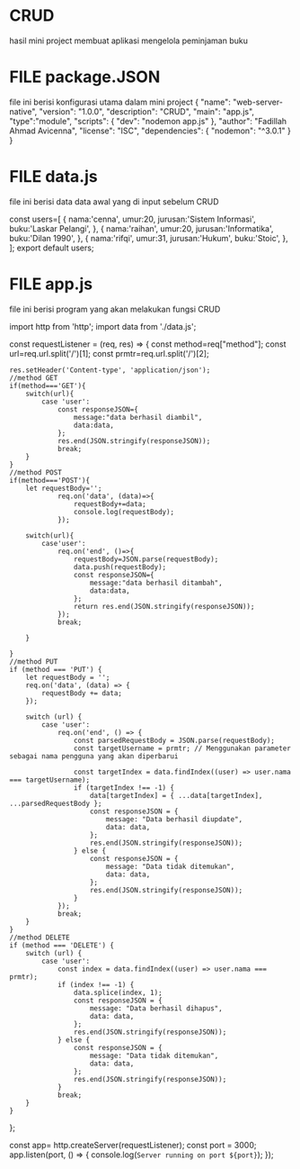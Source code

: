 # CRUD
hasil mini project membuat aplikasi mengelola peminjaman buku
# FILE package.JSON
file ini berisi konfigurasi utama dalam mini project
{
  "name": "web-server-native",
  "version": "1.0.0",
  "description": "CRUD",
  "main": "app.js",
  "type":"module",
  "scripts": {
    "dev": "nodemon app.js"
  },
  "author": "Fadillah Ahmad Avicenna",
  "license": "ISC",
  "dependencies": {
    "nodemon": "^3.0.1"
  }
}

# FILE data.js
file ini berisi data data awal yang di input sebelum CRUD

const users=[
{
    nama:'cenna',
    umur:20,
    jurusan:'Sistem Informasi',
    buku:'Laskar Pelangi',
},
{
    nama:'raihan',
    umur:20,
    jurusan:'Informatika',
    buku:'Dilan 1990',
},
{
    nama:'rifqi',
    umur:31,
    jurusan:'Hukum',
    buku:'Stoic',
},
];
export default users;

# FILE app.js
file ini berisi program yang akan melakukan fungsi CRUD

import http from 'http';
import data from './data.js';

const requestListener = (req, res) => {
    const method=req["method"];
    const url=req.url.split('/')[1];
    const prmtr=req.url.split('/')[2];

    res.setHeader('Content-type', 'application/json');
    //method GET
    if(method==='GET'){
        switch(url){
            case 'user':
                const responseJSON={
                    message:"data berhasil diambil",
                    data:data,
                };
                res.end(JSON.stringify(responseJSON));
                break;
        }
    }
    //method POST
    if(method==='POST'){
        let requestBody='';
                req.on('data', (data)=>{
                    requestBody+=data;
                    console.log(requestBody);
                });

        switch(url){
            case'user':
                req.on('end', ()=>{
                    requestBody=JSON.parse(requestBody);
                    data.push(requestBody);
                    const responseJSON={
                        message:"data berhasil ditambah",
                        data:data,
                    };
                    return res.end(JSON.stringify(responseJSON));
                });
                break;
                
        }

    }
    //method PUT
    if (method === 'PUT') {
        let requestBody = '';
        req.on('data', (data) => {
            requestBody += data;
        });

        switch (url) {
            case 'user':
                req.on('end', () => {
                    const parsedRequestBody = JSON.parse(requestBody);
                    const targetUsername = prmtr; // Menggunakan parameter sebagai nama pengguna yang akan diperbarui

                    const targetIndex = data.findIndex((user) => user.nama === targetUsername);
                    if (targetIndex !== -1) {
                        data[targetIndex] = { ...data[targetIndex], ...parsedRequestBody };
                        const responseJSON = {
                            message: "Data berhasil diupdate",
                            data: data,
                        };
                        res.end(JSON.stringify(responseJSON));
                    } else {
                        const responseJSON = {
                            message: "Data tidak ditemukan",
                            data: data,
                        };
                        res.end(JSON.stringify(responseJSON));
                    }
                });
                break;
        }
    }
    //method DELETE
    if (method === 'DELETE') {
        switch (url) {
            case 'user':
                const index = data.findIndex((user) => user.nama === prmtr);
                if (index !== -1) {
                    data.splice(index, 1);
                    const responseJSON = {
                        message: "Data berhasil dihapus",
                        data: data,
                    };
                    res.end(JSON.stringify(responseJSON));
                } else {
                    const responseJSON = {
                        message: "Data tidak ditemukan",
                        data: data,
                    };
                    res.end(JSON.stringify(responseJSON));
                }
                break;
        }
    }
};

const app= http.createServer(requestListener);
const port = 3000;
app.listen(port, () => {
    console.log(`Server running on port ${port}`); 
});

